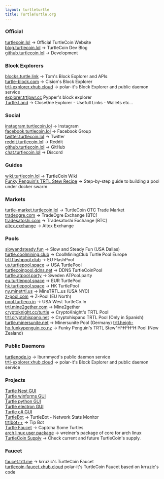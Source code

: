 ```yaml
---
layout: turtleturtle
title: TurtleTurtle.org
---
```

### Official
[turtlecoin.lol](http://turtlecoin.lol) → Official TurtleCoin Website  
[blog.turtlecoin.lol](https://medium.com/@turtlecoin) → TurtleCoin Dev Blog  
[github.turtlecoin.lol](https://github.com/turtlecoin) → Development  

### Block Explorers
[blocks.turtle.link](https://blocks.turtle.link) → Tom's Block Explorer and APIs  
[turtle-block.com](https://turtle-block.com) → Cision's Block Explorer  
[trtl-explorer.xhub.cloud](https://trtl-explorer.xhub.cloud) → polar-it's Block Explorer and public daemon service  
[explorer.trtlpwr.cc](https://explorer.trtlpwr.cc) Pypper's block explorer  
[Turtle.Land](https://turtle.land/) → Close0ne Explorer - Usefull Links - Wallets etc...

### Social
[instagram.turtlecoin.lol](https://www.instagram.com/_turtlecoin/) → Instagram                                                                             
[facebook.turtlecoin.lol](https://www.facebook.com/groups/204815433401566/) → Facebook Group  
[twitter.turtlecoin.lol](https://twitter.com/_turtlecoin) → Twitter  
[reddit.turtlecoin.lol](https://trtl.reddit.com) → Reddit  
[github.turtlecoin.lol](https://github.com/turtlecoin) → GitHub  
[chat.turtlecoin.lol](https://discord.gg/NZ7QYJA) → Discord  

### Guides
[wiki.turtlecoin.lol](https://github.com/turtlecoin/turtlecoin/wikis) → TurtleCoin Wiki  
[Funky Penguin's TRTL Stew Recipe](https://geek-cookbook.funkypenguin.co.nz/recipies/turtle-pool/) → Step-by-step guide to building a pool under docker swarm  

### Markets
[turtle-market.turtlecoin.lol](https://discord.gg/NZ7QYJA) → TurtleCoin OTC Trade Market  
[tradeogre.com](https://tradeogre.com) → TradeOgre Exchange [BTC]  
[tradesatoshi.com](https://tradesatoshi.com/Exchange/?market=TRTL_BTC) → Tradesatoshi Exchange [BTC]  
[altex.exchange](https://altex.exchange/markets&pair=BTC_TRTL)  → Altex Exchange

### Pools
[slowandsteady.fun](http://slowandsteady.fun) → Slow and Steady Fun (USA Dallas)  
[turtle.coolmining.club](https://turtle.coolmining.club) → CoolMiningClub Turtle Pool Europe   
[trtl.flashpool.club](https://trtl.flashpool.club/) → EU FlashPool  
[us.turtlepool.space](http://us.turtlepool.space/) → USA TurtlePool  
[turtlecoinpool.ddns.net](http://turtlecoinpool.ddns.net/) → DDNS TurtleCoinPool   
[turtle.atpool.party](http://turtle.atpool.party/) → Sweden ATPool.party  
[eu.turtlepool.space](http://eu.turtlepool.space/) → EUR TurtlePool  
[hk.turtlepool.space](http://hk.turtlepool.space/) → HK TurtlePool  
[ny.minetrtl.us](http://ny.minetrtl.us) → MineTRTL.us (USA NYC)  
[z-pool.com](http://z-pool.com) → Z-Pool (EU North)  
[pool.turtleco.in](http://pool.turtleco.in/) → USA West TurtleCo.In  
[trtl.mine2gether.com](http://trtl.mine2gether.com/) → Mine2gether  
[cryptoknight.cc/turtle](http://cryptoknight.cc/turtle/) → CryptoKnight's TRTL Pool  
[trtl.cryptohispano.net](https://trtl.cryptohispano.net) → Cryptohispano TRTL Pool (Only in Spanish)  
[turtle.minersunite.net](https://turtle.minersunite.net) → Minersunite Pool (Germany)
[trtl.heigh-ho.funkypenguin.co.nz](https://trtl.heigh-ho.funkypenguin.co.nz) → Funky Penguin's TRTL Stew^H^H^H^H Pool (New Zealand)

### Public Daemons
[turtlenode.io](http://turtlenode.io) → Iburnmycd's public daemon service  
[trtl-explorer.xhub.cloud](https://trtl-explorer.xhub.cloud) → polar-it's Block Explorer and public daemon service 

### Projects  
[Turtle Nest GUI](https://github.com/turtlecoin/turtle-wallet-go)  
[Turtle winforms GUI](https://github.com/turtlecoin/turtle-wallet-winforms)  
[Turtle python GUI](https://github.com/turtlecoin/turtle-wallet-python)  
[Turtle electron GUI](https://github.com/turtlecoin/turtle-wallet-electron)  
[Turtle c# GUI](https://github.com/turtlecoin/turtle-wallet-csharp)  
[TurtleBot](https://github.com/CaptainMeatloaf/TurtleBot) → TurtleBot - Network Stats Monitor  
[trtlbot++](https://github.com/krruzic/trtlbotplusplus) → Tip Bot  
[Turtle Faucet](https://faucet.trtl.me) → Captcha Some Turtles  
[arch linux user package](https://aur.archlinux.org/packages/turtlecoin-git/) → wreiner's package of core for arch linux  
[TurtleCoin Supply](http://turtlecoin.supply) → Check current and future TurtleCoin's supply.  

### Faucet
[faucet.trtl.me](https://faucet.trtl.me) → krruzic's TurtleCoin Faucet  
[turtlecoin-faucet.xhub.cloud](http://turtlecoin-faucet.xhub.cloud) polar-it's TurtleCoin Faucet based on krruzic's code
